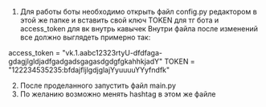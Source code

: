 1. Для работы боты необходимо открыть файл config.py редактором
   в этой же папке и вставить свой ключ TOKEN для тг бота и access_token для вк внутрь кавычек
   Внутри файла после изменений все должно выглядеть примерно так:

access_token = "vk.1.aabc12323rtyU-dfdfaga-gdagjlgldjadfgadgadsgagasdgdgfgkahhkjadY"
TOKEN = "122234535235:bfdajfljlgdjglajYyuuuuYYyfndfk"

2. После проделанного запустить файл main.py
3. По желанию возможно менять hashtag в этом же файле
